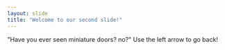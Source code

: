 ```yaml
---
layout: slide
title: "Welcome to our second slide!"
---
```

"Have you ever seen miniature doors? no?" 
Use the left arrow to go back!
